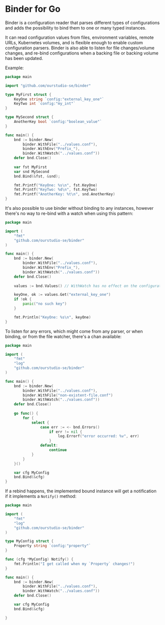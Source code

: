 # Binder for Go

Binder is a configuration reader that parses different types of configurations and adds the possibility to bind them to one or many typed instances.

It can read configuration values from files, environment variables, remote URLs, Kubernetes volumes, and is flexible enough to enable custom configuration parsers. Binder is also able to listen for file changes/volume changes, and re-bind configurations when a backing file or backing volume has been updated.

Example:
```go
package main

import "github.com/ourstudio-se/binder"

type MyFirst struct {
    KeyOne string `config:"external_key_one"`
    KeyTwo int `config:"my_int"`
}

type MySecond struct {
    AnotherKey bool `config:"boolean_value"`
}

func main() {
    bnd := binder.New(
        binder.WithFile("../values.conf"),
        binder.WithEnv("Prefix_"),
        binder.WithWatch("../values.conf"))
    defer bnd.Close()
    
    var fst MyFirst
    var snd MySecond
    bnd.Bind(&fst, &snd);

    fmt.Printf("KeyOne: %s\n", fst.KeyOne)
    fmt.Printf("KeyTwo: %d\n", fst.KeyTwo)
    fmt.Printf("AnotherKey: %t\n", snd.AnotherKey)
}
```

It's also possible to use binder without binding to any instances, however there's no way to re-bind with a watch when using this pattern:
```go
package main

import (
    "fmt"
    "github.com/ourstudio-se/binder"
)

func main() {
    bnd := binder.New(
        binder.WithFile("../values.conf"),
        binder.WithEnv("Prefix_"),
        binder.WithWatch("../values.conf"))
    defer bnd.Close()
    
    values := bnd.Values() // WithWatch has no effect on the configuration values here

    keyOne, ok := values.Get("external_key_one")
    if !ok {
        panic("no such key")
    }

    fmt.Println("KeyOne: %s\n", keyOne)
}
```

To listen for any errors, which might come from any parser, or when binding, or from the file watcher, there's a chan available:
```go
package main

import (
    "fmt"
    "log"
    "github.com/ourstudio-se/binder"
)

func main() {
    bnd := binder.New(
        binder.WithFile("../values.conf"),
        binder.WithFile("non-existent-file.conf")
        binder.WithWatch("../values.conf"))
    defer bnd.Close()
    
    go func() {
        for {
            select {
                case err := <- bnd.Errors()
                    if err != nil {
                        log.Errorf("error occurred: %v", err)
                    }
                default:
                    continue
            }
        }
    }()

    var cfg MyConfig
    bnd.Bind(&cfg)
}
```

If a rebind happens, the implemented bound instance will get a notification if it implements a `Notify()` method:
```go
package main

import (
    "fmt"
    "log"
    "github.com/ourstudio-se/binder"
)

type MyConfig struct {
    Property string `config:"property"`
}

func (cfg *MyConfig) Notify() {
    fmt.Println("I get called when my `Property` changes!")
}

func main() {
    bnd := binder.New(
        binder.WithFile("../values.conf"),
        binder.WithWatch("../values.conf"))
    defer bnd.Close()

    var cfg MyConfig
    bnd.Bind(&cfg)

}
```
